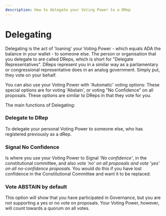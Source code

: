 ```yaml
---
description: How to delegate your Voting Power to a DRep
---
```


# Delegating

Delegating is the act of 'loaning' your Voting Power - which equals ADA the balance in your wallet - to someone else. The person or organisation that you delegate to are called DReps, which is short for "Delegate Representatives". DReps represent you in a similar way as a parliamentary or congressional representative does in an analog government. Simply put, they vote on your behalf.

You can also use your Voting Power with 'Automatic' voting options: These special options are for voting 'Abstain',  or voting "No Confidence" on all proposals. These options are similar to DReps in that they vote for you.&#x20;

The main functions of Delegating:

### **Delegate to DRep**

To delegate your personal Voting Power to someone else, who has registered previously as a dRep.&#x20;

### **Signal No Confidence**

Is where you use your Voting Power to Signal _'No confidence'_, in the constitutional committee, and also _vote 'no' on all proposals and vote 'yes' on all no-confidence proposals._ You would do this if you have lost confidence in the Constitutional Committee and want it to be replaced.

### **Vote ABSTAIN by default**

This option will show that you have participated in Governance, but you are not supporting a yes or no vote on proposals. Your Voting Power, however, will count towards a quorum on all votes.&#x20;
